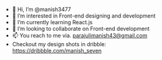 - 👋 Hi, I’m @manish3477
- 👀 I’m interested in Front-end designing and development
- 🌱 I’m currently learning React.js
- 💞️ I’m looking to collaborate on Front-end development
- 📫 You reach to me via. parajulimanish43@gmail.com 
- Checkout my design shots in dribble: https://dribbble.com/manish_seven

<!---
manish3477/manish3477 is a ✨ special ✨ repository because its `README.md` (this file) appears on your GitHub profile.
You can click the Preview link to take a look at your changes.
--->
